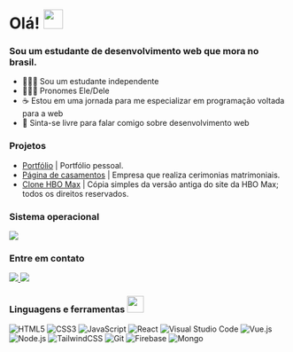# Olá! <img  src="https://media.giphy.com/media/hvRJCLFzcasrR4ia7z/giphy.gif"  width="35">

### Sou um estudante de desenvolvimento web que mora no brasil.

- 🙎🏻‍♂️ Sou um estudante independente
- 🤷🏻‍♂️ Pronomes Ele/Dele
- ☕ Estou em uma jornada para me especializar em programação voltada para a web
- 🚀 Sinta-se livre para falar comigo sobre desenvolvimento web
 
### Projetos
- [Portfólio](https://github.com/gabrielwillianfb/Portfolio) | Portfólio pessoal.
- [Página de casamentos](https://github.com/gabrielwillianfb/Landing-Page-MaisPraTi) | Empresa que realiza cerimonias matrimoniais.
- [Clone HBO Max](https://github.com/gabrielwillianfb/Clone-HBO-Max) | Cópia simples da versão antiga do site da HBO Max; todos os direitos reservados.
 
### Sistema operacional

![](https://img.shields.io/badge/Windows-informational?style=flat&logo=windows&logoColor=white&color=0073d4)

### Entre em contato

<a href="https://www.linkedin.com/in/gabrielwillianfb/"><image src="https://img.shields.io/badge/LinkedIn-%230059ef.svg?style=flat&logo=linkedin&logoColor=white">
</a>
<a href="https://www.instagram.com/gabrielwillianfb/"><image src="https://img.shields.io/badge/Instagram-%23df05a7.svg?style=flat&logo=instagram&logoColor=white">
</a>

### Linguagens e ferramentas <img src="https://media.giphy.com/media/WUlplcMpOCEmTGBtBW/giphy.gif" width="30">

![HTML5](https://img.shields.io/badge/HTML_5%20-%23E34F26.svg?&style=flat&logo=html5&logoColor=white)
![CSS3](https://img.shields.io/badge/CSS_3%20-%231572B6.svg?&style=flat&logo=css3&logoColor=white)
![JavaScript](https://img.shields.io/badge/Javascript%20-%23323330.svg?&style=flat&logo=javascript&logoColor=%23F7DF1E)
![React](https://img.shields.io/badge/React-%2320232a.svg?style=flat&logo=react&logoColor=%2361DAFB)
![Visual Studio Code](https://img.shields.io/badge/VS%20Code-%23007ACC.svg?style=flat&logo=visual-studio-code&logoColor=white)
![Vue.js](https://img.shields.io/badge/Vue.js-%234FC08D.svg?style=flat&logo=vue.js&logoColor=white)
![Node.js](https://img.shields.io/badge/Node.js-%23339933.svg?style=flat&logo=node.js&logoColor=white)
![TailwindCSS](https://img.shields.io/badge/TailwindCSS%20-%230f172a.svg?&style=flat&logo=tailwindcss&logoColor=%2338bdf8)
![Git](https://img.shields.io/badge/Git%20-%23F05033.svg?&style=flat&logo=git&logoColor=white)
![Firebase](https://img.shields.io/badge/Firebase-%23039BE5.svg?style=flat&logo=firebase)
![Mongo](https://img.shields.io/badge/MongoDB-%23f7f7f7.svg?style=flat&logo=mongodb&logoColor=%23429543)
